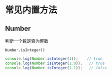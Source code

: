 # 常见内置方法

## Number

判断一个数是否为整数

`Number.isInteger()`

```javascript
console.log(Number.isInteger(1));    // true
console.log(Number.isInteger(1.0));   // true
console.log(Number.isInteger(1.1));   // false
```

